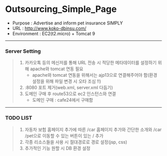 # Outsourcing_Simple_Page

- Purpose : Advertise and inform pet insurance SIMPLY
- URL : http://www.koko-dbinsu.com/
- Environment : EC2(t2.micro) + Tomcat 9    

----------------------------------------------   

### Server Setting
> 1. 카카오톡 등의 메신저를 통해 URL 전송 시 적당한 메타데이터를 설정하기 위해 apache와 tomcat 연동 필요 
>     - apache와 tomcat 연동을 위해서는 ajp13으로 연결해주어야 함(환경 설정을 위해 파일 변경 시 오타 조심 !!)
> 2. :8080 포트 제거(web.xml, server.xml 다듬기)
> 3. 도메인 구매 후 route53으로 ec2 인스턴스와 연결
>     - 도메인 구매 : cafe24에서 구매함

-----------------------------------------------   

### TODO LIST
> 1. 자동차 보험 홈페이지 추가에 따른 /car 홈페이지 추가와 간단한 소개와 /car /pet으로 이동할 수 있는 버튼이 있는 / 추가
> 2. 각종 리소스들을 사용 시 절대경로로 경로 설정(jsp, css)
> 3. 추가적인 기능 원할 시 DB 환경 설정



